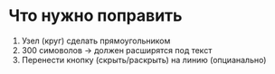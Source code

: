 # Что нужно поправить
1) Узел (круг) сделать прямоугольником
2) 300 симоволов -> должен расширятся под текст
3) Перенести кнопку (скрыть/раскрыть) на линию (опцианально)